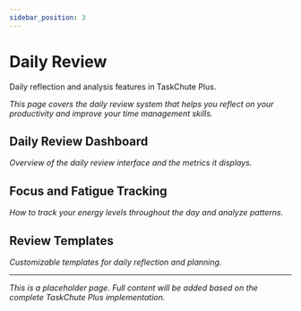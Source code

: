 ```yaml
---
sidebar_position: 3
---
```


# Daily Review

Daily reflection and analysis features in TaskChute Plus.

*This page covers the daily review system that helps you reflect on your productivity and improve your time management skills.*

## Daily Review Dashboard

*Overview of the daily review interface and the metrics it displays.*

## Focus and Fatigue Tracking

*How to track your energy levels throughout the day and analyze patterns.*

## Review Templates

*Customizable templates for daily reflection and planning.*

---

*This is a placeholder page. Full content will be added based on the complete TaskChute Plus implementation.*